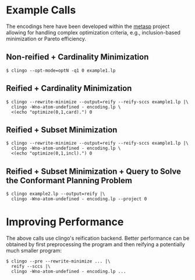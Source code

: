 Example Calls
=============

The encodings here have been developed within the [metasp] project allowing for
handling complex optimization criteria, e.g., inclusion-based minimization or
Pareto efficiency.

Non-reified + Cardinality Minimization
--------------------------------------

    $ clingo --opt-mode=optN -q1 0 example1.lp

Reified + Cardinality Minimization
----------------------------------

    $ clingo --rewrite-minimize --output=reify --reify-sccs example1.lp |\
      clingo -Wno-atom-undefined - encoding.lp \
      <(echo "optimize(0,1,card).") 0

Reified + Subset Minimization
-----------------------------

    $ clingo --rewrite-minimize --output=reify --reify-sccs example1.lp |\
      clingo -Wno-atom-undefined - encoding.lp \
      <(echo "optimize(0,1,incl).") 0

Reified + Subset Minimization + Query to Solve the Conformant Planning Problem
------------------------------------------------------------------------------

    $ clingo example2.lp --output=reify |\
      clingo -Wno-atom-undefined - encoding.lp --project 0


Improving Performance
=====================

The above calls use clingo's reification backend. Better performance can be
obtained by first preprocessing the program and then reifying a potentially
much smaller program:

    $ clingo --pre --rewrite-minimize ... |\
      reify --sccs |\
      clingo -Wno-atom-undefined - encoding.lp ...


[metasp]: https://potassco.org/labs/metasp/
